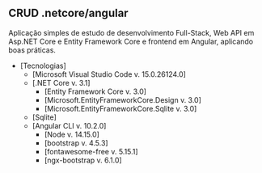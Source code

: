 ## CRUD .netcore/angular

Aplicação simples de estudo de desenvolvimento Full-Stack, Web API em Asp.NET Core e Entity Framework Core e frontend em Angular, aplicando boas práticas.
 * [Tecnologias]
	 * [Microsoft Visual Studio Code v. 15.0.26124.0]
	 * [.NET Core v. 3.1]
		* [Entity Framework Core v. 3.0]
		* [Microsoft.EntityFrameworkCore.Design v. 3.0]
		* [Microsoft.EntityFrameworkCore.Sqlite v. 3.0]
	 * [Sqlite]
	 * [Angular CLI v. 10.2.0]
		* [Node v. 14.15.0]
		* [bootstrap v. 4.5.3]
		* [fontawesome-free v. 5.15.1]
		* [ngx-bootstrap v. 6.1.0]